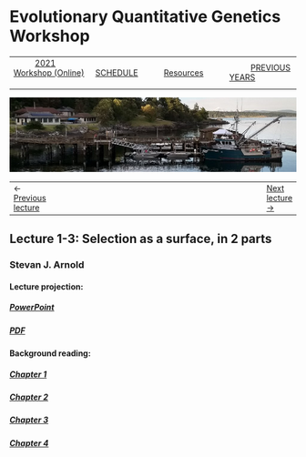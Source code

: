 
# Evolutionary Quantitative Genetics Workshop #

|        |        |        |    |
|--------|---------------------------------------------|--------------------|------------------------------------------|
| &nbsp;&nbsp;&nbsp;&nbsp;&nbsp;&nbsp;&nbsp;&nbsp;&nbsp; [2021 Workshop (Online)](/index.html) &nbsp;&nbsp;&nbsp;&nbsp;&nbsp;&nbsp;&nbsp;&nbsp;&nbsp; | &nbsp;&nbsp;&nbsp;&nbsp;&nbsp;&nbsp;&nbsp;&nbsp;&nbsp;&nbsp;&nbsp;&nbsp; [SCHEDULE](schedule.html) &nbsp;&nbsp;&nbsp;&nbsp;&nbsp;&nbsp;&nbsp;&nbsp;&nbsp; | &nbsp;&nbsp;&nbsp;&nbsp;&nbsp;&nbsp;&nbsp;&nbsp;&nbsp;&nbsp;&nbsp;&nbsp; [Resources](resources.html) &nbsp;&nbsp;&nbsp;&nbsp;&nbsp;&nbsp;&nbsp;&nbsp;&nbsp; | &nbsp;&nbsp;&nbsp;&nbsp;&nbsp;&nbsp;&nbsp;&nbsp;&nbsp; [PREVIOUS YEARS](previous.md) &nbsp;&nbsp;&nbsp;&nbsp;&nbsp;&nbsp; |


<div align="left">
<img src="/media/FHLimage2018b.jpg" alt="FHL waterfront in 2018">
</div>

<table><tr><td>&larr; <a href="lecture1-2.html">Previous lecture</a></td><td width="665">&nbsp;</td><td> <a href="lecture1-4.html">Next lecture &rarr;</a></td></tr></table>
  

## Lecture 1-3: Selection as a surface, in 2 parts ##

### Stevan J. Arnold ###
  
#### Lecture projection: ####

##### [PowerPoint](https://drive.google.com/file/d/1H8BoQRvVm6wiFbPjTYfsamShgn_gsbOu/view?usp=sharing) #####
##### [PDF](https://drive.google.com/file/d/1wg7frqhS4YSK14Al-VmwpYIWQqMfSKPS/view?usp=sharing) #####

#### Background reading: ####

##### [Chapter 1](https://drive.google.com/file/d/1IR3tr-ow7SKUQhLskjMt56H1Yp684Psj/view?usp=sharing) #####
##### [Chapter 2](https://drive.google.com/file/d/1ASCuHvZWm7w8feTPhJ9v4HWAE5R8j9EA/view?usp=sharing) #####
##### [Chapter 3](https://drive.google.com/file/d/1eb3FFzlcGGFomS1PJxU7IXLmyNRq6dBQ/view?usp=sharing) #####
##### [Chapter 4](https://drive.google.com/file/d/1XhZ4gSBnHyFSmqkRkqNk3lYdmQYfIPNM/view?usp=sharing) #####

